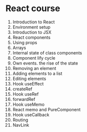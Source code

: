 # React course

1. Introduction to React
2. Environment setup
3. Introduction to JSX
4. React components
5. Using props
6. Arrays
7. Internal state of class components
8. Component lify cycle
9. Own events. the rise of the state
10. Removing an element
11. Adding elements to a list
12. Editing elements
13. Hook useEffect
14. createRef
15. Hook useRef
15. forwardRef
16. Hook useMemo
17. React memo and PureComponent
18. Hook useCallback
19. Routing
20. NavLink